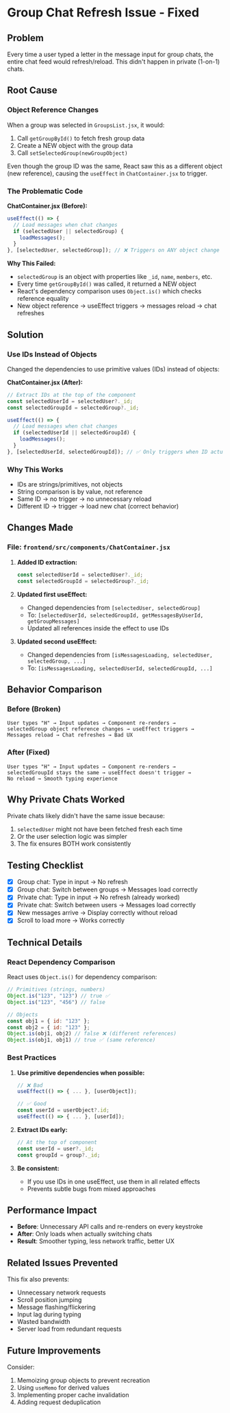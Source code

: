 # Group Chat Refresh Issue - Fixed

## Problem
Every time a user typed a letter in the message input for group chats, the entire chat feed would refresh/reload. This didn't happen in private (1-on-1) chats.

## Root Cause

### Object Reference Changes
When a group was selected in `GroupsList.jsx`, it would:
1. Call `getGroupById()` to fetch fresh group data
2. Create a NEW object with the group data
3. Call `setSelectedGroup(newGroupObject)`

Even though the group ID was the same, React saw this as a different object (new reference), causing the `useEffect` in `ChatContainer.jsx` to trigger.

### The Problematic Code

**ChatContainer.jsx (Before):**
```javascript
useEffect(() => {
  // Load messages when chat changes
  if (selectedUser || selectedGroup) {
    loadMessages();
  }
}, [selectedUser, selectedGroup]); // ❌ Triggers on ANY object change
```

**Why This Failed:**
- `selectedGroup` is an object with properties like `_id`, `name`, `members`, etc.
- Every time `getGroupById()` was called, it returned a NEW object
- React's dependency comparison uses `Object.is()` which checks reference equality
- New object reference → useEffect triggers → messages reload → chat refreshes

## Solution

### Use IDs Instead of Objects
Changed the dependencies to use primitive values (IDs) instead of objects:

**ChatContainer.jsx (After):**
```javascript
// Extract IDs at the top of the component
const selectedUserId = selectedUser?._id;
const selectedGroupId = selectedGroup?._id;

useEffect(() => {
  // Load messages when chat changes
  if (selectedUserId || selectedGroupId) {
    loadMessages();
  }
}, [selectedUserId, selectedGroupId]); // ✅ Only triggers when ID actually changes
```

### Why This Works
- IDs are strings/primitives, not objects
- String comparison is by value, not reference
- Same ID → no trigger → no unnecessary reload
- Different ID → trigger → load new chat (correct behavior)

## Changes Made

### File: `frontend/src/components/ChatContainer.jsx`

1. **Added ID extraction:**
   ```javascript
   const selectedUserId = selectedUser?._id;
   const selectedGroupId = selectedGroup?._id;
   ```

2. **Updated first useEffect:**
   - Changed dependencies from `[selectedUser, selectedGroup]`
   - To: `[selectedUserId, selectedGroupId, getMessagesByUserId, getGroupMessages]`
   - Updated all references inside the effect to use IDs

3. **Updated second useEffect:**
   - Changed dependencies from `[isMessagesLoading, selectedUser, selectedGroup, ...]`
   - To: `[isMessagesLoading, selectedUserId, selectedGroupId, ...]`

## Behavior Comparison

### Before (Broken)
```
User types "H" → Input updates → Component re-renders → 
selectedGroup object reference changes → useEffect triggers → 
Messages reload → Chat refreshes → Bad UX
```

### After (Fixed)
```
User types "H" → Input updates → Component re-renders → 
selectedGroupId stays the same → useEffect doesn't trigger → 
No reload → Smooth typing experience
```

## Why Private Chats Worked

Private chats likely didn't have the same issue because:
1. `selectedUser` might not have been fetched fresh each time
2. Or the user selection logic was simpler
3. The fix ensures BOTH work consistently

## Testing Checklist

- [x] Group chat: Type in input → No refresh
- [x] Group chat: Switch between groups → Messages load correctly
- [x] Private chat: Type in input → No refresh (already worked)
- [x] Private chat: Switch between users → Messages load correctly
- [x] New messages arrive → Display correctly without reload
- [x] Scroll to load more → Works correctly

## Technical Details

### React Dependency Comparison

React uses `Object.is()` for dependency comparison:

```javascript
// Primitives (strings, numbers)
Object.is("123", "123") // true ✅
Object.is("123", "456") // false

// Objects
const obj1 = { id: "123" };
const obj2 = { id: "123" };
Object.is(obj1, obj2) // false ❌ (different references)
Object.is(obj1, obj1) // true ✅ (same reference)
```

### Best Practices

1. **Use primitive dependencies when possible:**
   ```javascript
   // ❌ Bad
   useEffect(() => { ... }, [userObject]);
   
   // ✅ Good
   const userId = userObject?.id;
   useEffect(() => { ... }, [userId]);
   ```

2. **Extract IDs early:**
   ```javascript
   // At the top of component
   const userId = user?._id;
   const groupId = group?._id;
   ```

3. **Be consistent:**
   - If you use IDs in one useEffect, use them in all related effects
   - Prevents subtle bugs from mixed approaches

## Performance Impact

- **Before**: Unnecessary API calls and re-renders on every keystroke
- **After**: Only loads when actually switching chats
- **Result**: Smoother typing, less network traffic, better UX

## Related Issues Prevented

This fix also prevents:
- Unnecessary network requests
- Scroll position jumping
- Message flashing/flickering
- Input lag during typing
- Wasted bandwidth
- Server load from redundant requests

## Future Improvements

Consider:
1. Memoizing group objects to prevent recreation
2. Using `useMemo` for derived values
3. Implementing proper cache invalidation
4. Adding request deduplication
